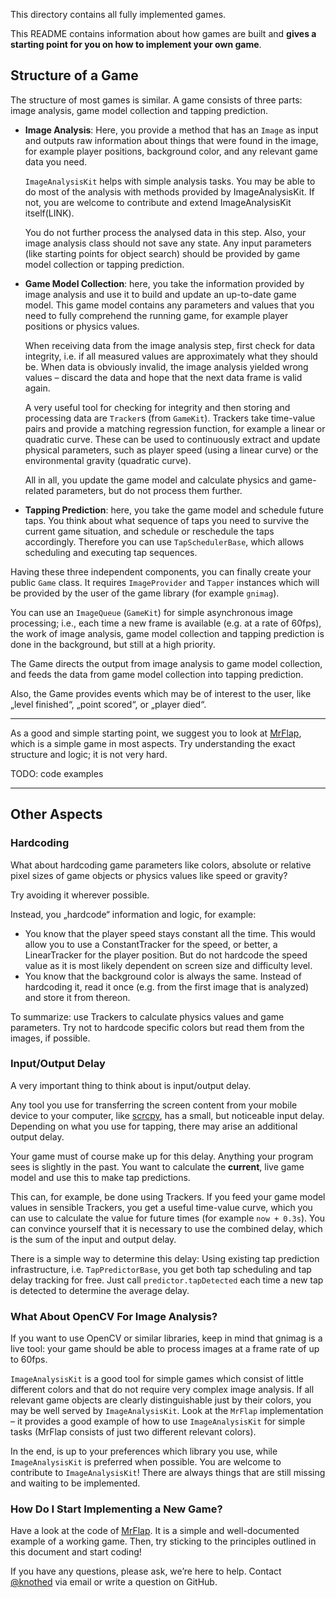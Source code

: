 This directory contains all fully implemented games.

This README contains information about how games are built and **gives a starting point for you on how to implement your own game**.

## Structure of a Game

The structure of most games is similar. A game consists of three parts: image analysis, game model collection and tapping prediction.

- **Image Analysis**: Here, you provide a method that has an `Image` as input and outputs raw information about things that were found in the image, for example player positions, background color, and any relevant game data you need.

  `ImageAnalysisKit` helps with simple analysis tasks. You may be able to do most of the analysis with methods provided by ImageAnalysisKit. If not, you are welcome to contribute and extend ImageAnalysisKit itself(LINK).

  You do not further process the analysed data in this step. Also, your image analysis class should not save any state. Any input parameters (like starting points for object search) should be provided by game model collection or tapping prediction.

- **Game Model Collection**: here, you take the information provided by image analysis and use it to build and update an up-to-date game model. This game model contains any parameters and values that you need to fully comprehend the running game, for example player positions or physics values.

  When receiving data from the image analysis step, first check for data integrity, i.e. if all measured values are approximately what they should be. When data is obviously invalid, the image analysis yielded wrong values – discard the data and hope that the next data frame is valid again.

  A very useful tool for checking for integrity and then storing and processing data are `Tracker`s (from `GameKit`). Trackers take time-value pairs and provide a matching regression function, for example a linear or quadratic curve. These can be used to continuously extract and update physical parameters, such as player speed (using a linear curve) or the environmental gravity (quadratic curve).

  All in all, you update the game model and calculate physics and game-related parameters, but do not process them further.

- **Tapping Prediction**: here, you take the game model and schedule future taps. You think about what sequence of taps you need to survive the current game situation, and schedule or reschedule the taps accordingly. Therefore you can use `TapSchedulerBase`, which allows scheduling and executing tap sequences.

Having these three independent components, you can finally create your public `Game` class. It requires `ImageProvider` and `Tapper` instances which will be provided by the user of the game library (for example `gnimag`).

You can use an `ImageQueue` (`GameKit`) for simple asynchronous image processing; i.e., each time a new frame is available (e.g. at a rate of 60fps), the work of image analysis, game model collection and tapping prediction is done in the background, but still at a high priority.

The Game directs the output from image analysis to game model collection, and feeds the data from game model collection into tapping prediction.

Also, the Game provides events which may be of interest to the user, like „level finished“, „point scored“, or „player died“.

---

As a good and simple starting point, we suggest you to look at [MrFlap](MrFlap), which is a simple game in most aspects. Try understanding the exact structure and logic; it is not very hard.

TODO: code examples

---

## Other Aspects

### Hardcoding

What about hardcoding game parameters like colors, absolute or relative pixel sizes of game objects or physics values like speed or gravity?

Try avoiding it wherever possible.

Instead, you „hardcode“ information and logic, for example:

- You know that the player speed stays constant all the time. This would allow you to use a ConstantTracker for the speed, or better, a LinearTracker for the player position. But do not hardcode the speed value as it is most likely dependent on screen size and difficulty level.
- You know that the background color is always the same. Instead of hardcoding it, read it once (e.g. from the first image that is analyzed) and store it from thereon.

To summarize: use Trackers to calculate physics values and game parameters. Try not to hardcode specific colors but read them from the images, if possible.



### Input/Output Delay

A very important thing to think about is input/output delay.

Any tool you use for transferring the screen content from your mobile device to your computer, like [scrcpy](../Products/gnimag/Modules/IO/Android), has a small, but noticeable input delay. Depending on what you use for tapping, there may arise an additional output delay.

Your game must of course make up for this delay. Anything your program sees is slightly in the past. You want to calculate the **current**, live game model and use this to make tap predictions.

This can, for example, be done using Trackers. If you feed your game model values in sensible Trackers, you get a useful time-value curve, which you can use to calculate the value for future times (for example `now + 0.3s`). You can convince yourself that it is necessary to use the combined delay, which is the sum of the input and output delay.

There is a simple way to determine this delay: Using existing tap prediction infrastructure, i.e. `TapPredictorBase`, you get both tap scheduling and tap delay tracking for free. Just call `predictor.tapDetected` each time a new tap is detected to determine the average delay.



### What About OpenCV For Image Analysis?

If you want to use OpenCV or similar libraries, keep in mind that gnimag is a live tool: your game should be able to process images at a frame rate of up to 60fps.

`ImageAnalysisKit` is a good tool for simple games which consist of little different colors and that do not require very complex image analysis. If all relevant game objects are clearly distinguishable just by their colors, you may be well served by `ImageAnalysisKit`. Look at the `MrFlap` implementation – it provides a good example of how to use `ImageAnalysisKit` for simple tasks (MrFlap consists of just two different relevant colors).

In the end, is up to your preferences which library you use, while `ImageAnalysisKit` is preferred when possible. You are welcome to contribute to `ImageAnalysisKit`! There are always things that are still missing and waiting to be implemented.



### How Do I Start Implementing a New Game?

Have a look at the code of [MrFlap](MrFlap). It is a simple and well-documented example of a working game. Then, try sticking to the principles outlined in this document and start coding!

If you have any questions, please ask, we’re here to help. Contact [@knothed](https://github.com/knothed) via email or write a question on GitHub.
